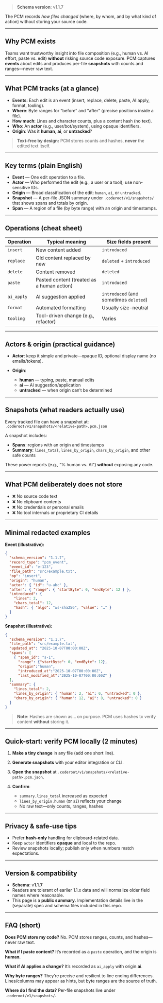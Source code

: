 > **Schema version:** v1.1.7

The PCM records *how files changed* (where, by whom, and by what kind of action) without storing your source code.

---

## Why PCM exists

Teams want trustworthy insight into file composition (e.g., human vs. AI effort, paste vs. edit) **without** risking source code exposure. PCM captures **events** about edits and produces per-file **snapshots** with counts and ranges—never raw text.

---

## What PCM tracks (at a glance)

* **Events**: Each edit is an event (insert, replace, delete, paste, AI apply, format, tooling).
* **Where**: Byte ranges for “before” and “after” (precise positions inside a file).
* **How much**: Lines and character counts, plus a content hash (no text).
* **Who**: An **actor** (e.g., user/bot/system), using opaque identifiers.
* **Origin**: Was it **human**, **ai**, or **untracked**?

> **Text-free by design:** PCM stores counts and hashes, **never** the edited text itself.

---

## Key terms (plain English)

* **Event** — One edit operation to a file.
* **Actor** — Who performed the edit (e.g., a user or a tool); use non-sensitive IDs.
* **Origin** — Broad classification of the edit: `human`, `ai`, or `untracked`.
* **Snapshot** — A per-file JSON summary under `.coderoot/v1/snapshots/` that shows spans and totals by origin.
* **Span** — A region of a file (by byte range) with an origin and timestamps.

---

## Operations (cheat sheet)

| Operation  | Typical meaning                            | Size fields present                    |
| ---------- | ------------------------------------------ | -------------------------------------- |
| `insert`   | New content added                          | `introduced`                           |
| `replace`  | Old content replaced by new                | `deleted` + `introduced`               |
| `delete`   | Content removed                            | `deleted`                              |
| `paste`    | Pasted content (treated as a human action) | `introduced`                           |
| `ai_apply` | AI suggestion applied                      | `introduced` (and sometimes `deleted`) |
| `format`   | Automated formatting                       | Usually size-neutral                   |
| `tooling`  | Tool-driven change (e.g., refactor)        | Varies                                 |

---

## Actors & origin (practical guidance)

* **Actor**: keep it simple and private—opaque ID, optional display name (no emails/tokens).
* **Origin**:

  * **human** — typing, paste, manual edits
  * **ai** — AI suggestion/application
  * **untracked** — when origin can’t be determined

---

## Snapshots (what readers actually use)

Every tracked file can have a snapshot at:
`.coderoot/v1/snapshots/<relative-path>.pcm.json`

A snapshot includes:

* **Spans**: regions with an origin and timestamps
* **Summary**: `lines_total`, `lines_by_origin`, `chars_by_origin`, and other safe counts

These power reports (e.g., “% human vs. AI”) **without** exposing any code.

---

## What PCM deliberately does **not** store

* ❌ No source code text
* ❌ No clipboard contents
* ❌ No credentials or personal emails
* ❌ No tool internals or proprietary CI details

---

## Minimal redacted examples

**Event (illustrative):**

```json
{
  "schema_version": "1.1.7",
  "record_type": "pcm_event",
  "event_id": "e-123",
  "file_path": "src/example.txt",
  "op": "insert",
  "origin": "human",
  "actor": { "id": "u-abc" },
  "after": { "range": { "startByte": 0, "endByte": 12 } },
  "introduced": {
    "lines": 2,
    "chars_total": 12,
    "hash": { "algo": "ws-sha256", "value": "…" }
  }
}
```

**Snapshot (illustrative):**

```json
{
  "schema_version": "1.1.7",
  "file_path": "src/example.txt",
  "updated_at": "2025-10-07T00:00:00Z",
  "spans": [
    { "span_id": "s-1",
      "range": {"startByte": 0, "endByte": 12},
      "origin":"human",
      "introduced_at":"2025-10-07T00:00:00Z",
      "last_modified_at":"2025-10-07T00:00:00Z" }
  ],
  "summary": {
    "lines_total": 2,
    "lines_by_origin": { "human": 2, "ai": 0, "untracked": 0 },
    "chars_by_origin": { "human": 12, "ai": 0, "untracked": 0 }
  }
}
```

> **Note:** Hashes are shown as `…` on purpose. PCM uses hashes to verify content **without** storing it.

---

## Quick-start: verify PCM locally (2 minutes)

1. **Make a tiny change** in any file (add one short line).
2. **Generate snapshots** with your editor integration or CLI.
3. **Open the snapshot** at `.coderoot/v1/snapshots/<relative-path>.pcm.json`.
4. **Confirm**:

   * `summary.lines_total` increased as expected
   * `lines_by_origin.human` (or `ai`) reflects your change
   * No raw text—only counts, ranges, hashes

---

## Privacy & safe-use tips

* Prefer **hash-only** handling for clipboard-related data.
* Keep `actor` identifiers **opaque** and local to the repo.
* Review snapshots locally; publish only when numbers match expectations.

---

## Version & compatibility

* **Schema:** v**1.1.7**
* Readers are tolerant of earlier 1.1.x data and will normalize older field names where reasonable.
* This page is a **public summary**. Implementation details live in the (separate) spec and schema files included in this repo.

---

## FAQ (short)

**Does PCM store my code?**
No. PCM stores ranges, counts, and hashes—never raw text.

**What if I paste content?**
It’s recorded as a `paste` operation, and the origin is **human**.

**What if AI applies a change?**
It’s recorded as `ai_apply` with origin **ai**.

**Why byte ranges?**
They’re precise and resilient to line ending differences. Lines/columns may appear as hints, but byte ranges are the source of truth.

**Where do I find the data?**
Per-file snapshots live under `.coderoot/v1/snapshots/`.